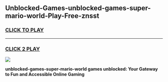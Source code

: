 
## Unblocked-Games-unblocked-games-super-mario-world-Play-Free-znsst
<h3>
<a href="https://premium76.site?title=unblocked-games-super-mario-world&ref=10A">CLICK TO PLAY</a></h3>
<hr>

<h3>
<a href="https://premium76.site?title=unblocked-games-super-mario-world&ref=10A">CLICK 2 PLAY</a>
  
</h3>

<a href="https://premium76.site?title=unblocked-games-super-mario-world&ref=10A"><img src="https://clearcache.store/games.png"></a>


**unblocked-games-super-mario-world games unblocked: Your Gateway to Fun and Accessible Online Gaming**
